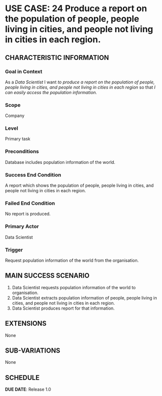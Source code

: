# USE CASE: 24 Produce a report on the population of people, people living in cities, and people not living in cities in each region.
## CHARACTERISTIC INFORMATION

### Goal in Context

As a *Data Scientist* I want *to produce a report on the population of people, people living in cities, and people not living in cities in each region* so that *I can easily access the population information.*

### Scope

Company

### Level

Primary task

### Preconditions

Database includes population information of the world.

### Success End Condition

A report which shows the population of people, people living in cities, and people not living in cities in each region.

### Failed End Condition

No report is produced.

### Primary Actor

Data Scientist

### Trigger

Request population information of the world from the organisation.

## MAIN SUCCESS SCENARIO

1. Data Scientist requests population information of the world to organisation.
2. Data Scientist extracts population information of people, people living in cities, and people not living in cities in each region.
3. Data Scientist produces report for that information.

## EXTENSIONS

None

## SUB-VARIATIONS

None

## SCHEDULE

**DUE DATE**: Release 1.0